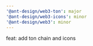 ```yaml
---
'@ant-design/web3-ton': major
'@ant-design/web3-icons': minor
'@ant-design/web3': minor
---
```


feat: add ton chain and icons
